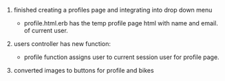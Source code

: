 1. finished creating a profiles page and integrating into drop down menu
    - profile.html.erb has the temp profile page html with name and email. of current user. 

2. users controller has new function:
    - profile function assigns user to current session user for profile page. 

3. converted images to buttons for profile and bikes
